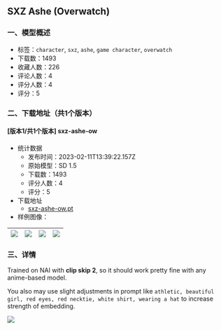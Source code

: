 ## SXZ Ashe (Overwatch)
### 一、模型概述

- 标签：`character`, `sxz`, `ashe`, `game character`, `overwatch`
- 下载数：1493
- 收藏人数：226
- 评论人数：4
- 评分人数：4
- 评分：5

### 二、下载地址（共1个版本）

#### [版本1/共1个版本] sxz-ashe-ow

- 统计数据
  - 发布时间：2023-02-11T13:39:22.157Z
  - 原始模型：SD 1.5
  - 下载数：1493
  - 评分人数：4
  - 评分：5
- 下载地址
  - [sxz-ashe-ow.pt](https://civitai.com/api/download/models/7027)
- 样例图像：

| <img src="https://image.civitai.com/xG1nkqKTMzGDvpLrqFT7WA/72f96b21-e556-4901-f143-4794793e1200/width=450/91154.jpeg" /> | <img src="https://image.civitai.com/xG1nkqKTMzGDvpLrqFT7WA/8c0d5e63-56a1-41d2-86a2-4d5a0b679600/width=450/64643.jpeg" /> | <img src="https://image.civitai.com/xG1nkqKTMzGDvpLrqFT7WA/778e0aac-7e45-4703-13bb-97587ea37800/width=450/64681.jpeg" /> | <img src="https://image.civitai.com/xG1nkqKTMzGDvpLrqFT7WA/64577002-d2f2-490f-82f2-84dcaa589500/width=450/64642.jpeg" /> |
| ---- | ---- | ---- | ---- |


### 三、详情
<p>Trained on NAI with <strong>clip skip 2</strong>, so it should work pretty fine with any anime-based model.</p><p>You also may use slight adjustments in prompt like <code>athletic, beautiful girl, red eyes, red necktie, white shirt, wearing a hat</code> to increase strength of embedding.</p><img src="https://imagecache.civitai.com/xG1nkqKTMzGDvpLrqFT7WA/8912bdf9-a382-4a25-8f75-d74ffc4e8b00/width=525" />